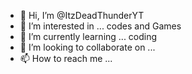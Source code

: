 - 👋 Hi, I’m @ItzDeadThunderYT
- 👀 I’m interested in ... codes and Games
- 🌱 I’m currently learning ... coding 
- 💞️ I’m looking to collaborate on ...
- 📫 How to reach me ...

<!---
ItzDeadThunderYT/ItzDeadThunderYT is a ✨ special ✨ repository because its `README.md` (this file) appears on your GitHub profile.
You can click the Preview link to take a look at your changes.
--->
